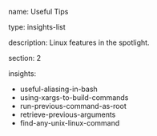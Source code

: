 name: Useful Tips

type: insights-list

description: Linux features in the spotlight.

section: 2

insights:
  - useful-aliasing-in-bash
  - using-xargs-to-build-commands
  - run-previous-command-as-root
  - retrieve-previous-arguments
  - find-any-unix-linux-command
